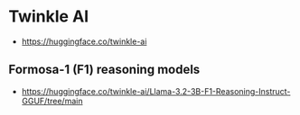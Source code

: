 # Twinkle AI

- https://huggingface.co/twinkle-ai

## Formosa-1 (F1) reasoning models

- https://huggingface.co/twinkle-ai/Llama-3.2-3B-F1-Reasoning-Instruct-GGUF/tree/main